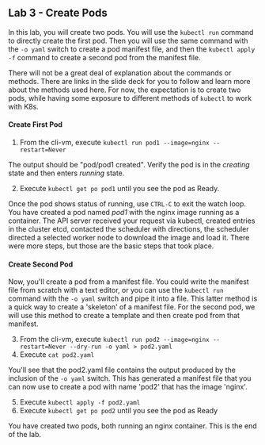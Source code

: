 ## Lab 3 - Create Pods

In this lab, you will create two pods. You will use the `kubectl run` command to directly create the first pod. Then you will use the same command with the `-o yaml` switch to create a pod manifest file, and then the `kubectl apply -f` command to create a second pod from the manifest file.

There will not be a great deal of explanation about the commands or methods. There are links in the slide deck for you to follow and learn more about the methods used here. For now, the expectation is to create two pods, while having some exposure to different methods of `kubectl` to work with K8s.

#### Create First Pod

1. From the cli-vm, execute `kubectl run pod1 --image=nginx --restart=Never`

The output should be "pod/pod1 created". Verify the pod is in the *creating* state and then enters *running* state.

2. Execute `kubectl get po pod1` until you see the pod as Ready. 

Once the pod shows status of running, use `CTRL-C` to exit the watch loop. You have created a pod named *pod1* with the nginx image running as a container. The API server received your request via kubectl, created entries in the cluster etcd, contacted the scheduler with directions, the scheduler directed a selected worker node to download the image and load it. There were more steps, but those are the basic steps that took place.

#### Create Second Pod

Now, you'll create a pod from a manifest file. You could write the manifest file from scratch with a text editor, or you can use the `kubectl run` command with the `-o yaml` switch and pipe it into a file. This latter method is a quick way to create a 'skeleton' of a manifest file. For the second pod, we will use this method to create a template and then create pod from that manifest.

3. From the cli-vm, execute `kubectl run pod2 --image=nginx --restart=Never --dry-run -o yaml > pod2.yaml`
4. Execute `cat pod2.yaml`

You'll see that the pod2.yaml file contains the output produced by the inclusion of the `-o yaml` switch. This has generated a manifest file that you can now use to create a pod with name 'pod2' that has the image 'nginx'.

5. Execute `kubectl apply -f pod2.yaml`
6. Execute `kubectl get po pod2` until you see the pod as Ready

You have created two pods, both running an nginx container. This is the end of the lab.
